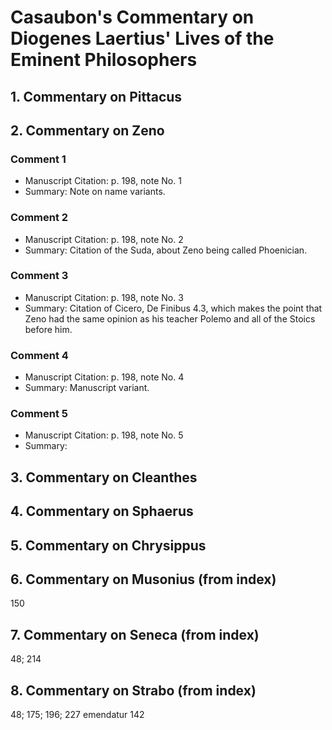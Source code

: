 # Casaubon's Commentary on Diogenes Laertius' Lives of the Eminent Philosophers

## 1. Commentary on Pittacus

## 2. Commentary on Zeno

### Comment 1
- Manuscript Citation: p. 198, note No. 1
- Summary: Note on name variants.

### Comment 2
- Manuscript Citation: p. 198, note No. 2
- Summary: Citation of the Suda, about Zeno being called Phoenician.

### Comment 3
- Manuscript Citation: p. 198, note No. 3
- Summary: Citation of Cicero, De Finibus 4.3, which makes the point that Zeno had the same opinion as his teacher Polemo and all of the Stoics before him.

### Comment 4
- Manuscript Citation: p. 198, note No. 4
- Summary: Manuscript variant.

### Comment 5
- Manuscript Citation: p. 198, note No. 5
- Summary: 

## 3. Commentary on Cleanthes

## 4. Commentary on Sphaerus

## 5. Commentary on Chrysippus

## 6. Commentary on Musonius (from index)
150

## 7. Commentary on Seneca (from index)
48; 214

## 8. Commentary on Strabo (from index)
48; 175; 196; 227
emendatur 142
